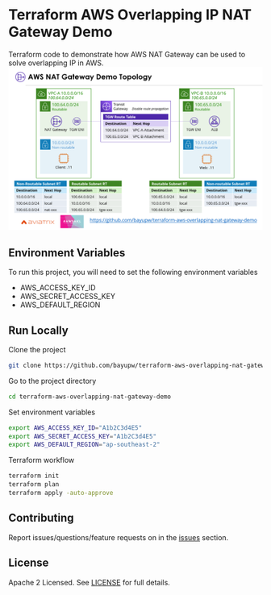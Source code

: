 # Terraform AWS Overlapping IP NAT Gateway Demo 

Terraform code to demonstrate how AWS NAT Gateway can be used to solve overlapping IP in AWS.
![Terraform AWS Overlapping IP NAT Gateway Demo](images/terraform-aws-overlapping-nat-gateway-demo1.png "Terraform AWS Overlapping IP NAT Gateway Demo")

## Environment Variables

To run this project, you will need to set the following environment variables
- AWS_ACCESS_KEY_ID
- AWS_SECRET_ACCESS_KEY
- AWS_DEFAULT_REGION

## Run Locally

Clone the project

```bash
git clone https://github.com/bayupw/terraform-aws-overlapping-nat-gateway-demo.git
```

Go to the project directory

```bash
cd terraform-aws-overlapping-nat-gateway-demo
```

Set environment variables

```bash
export AWS_ACCESS_KEY_ID="A1b2C3d4E5"
export AWS_SECRET_ACCESS_KEY="A1b2C3d4E5"
export AWS_DEFAULT_REGION="ap-southeast-2"
```

Terraform workflow

```bash
terraform init
terraform plan
terraform apply -auto-approve
```

## Contributing

Report issues/questions/feature requests on in the [issues](https://github.com/bayupw/terraform-aws-overlapping-nat-gateway-demo/issues/new) section.

## License

Apache 2 Licensed. See [LICENSE](https://github.com/bayupw/terraform-aws-overlapping-nat-gateway-demo/tree/master/LICENSE) for full details.